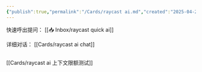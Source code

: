 ```yaml
---
{"publish":true,"permalink":"/Cards/raycast ai.md","created":"2025-04-27","modified":"2025-04-27","published":"2025-07-11T16:03:21.267+08:00","cssclasses":""}
---
```



快速呼出提问：
[[📥 Inbox/raycast quick ai]]

详细对话：
[[Cards/raycast ai chat]]

## 

[[Cards/raycast ai 上下文限额测试]]